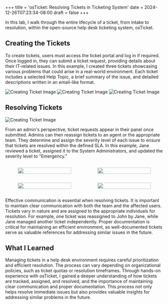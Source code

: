 +++
title = 'osTicket: Resolving Tickets in Ticketing System'
date = 2024-12-26T07:23:34-08:00
draft = false
+++

In this lab, I walk through the entire lifecycle of a ticket, from intake to
resolution, within the open-source help desk ticketing system, osTicket.

## Creating the Tickets

To create tickets, users must access the ticket portal and log in if required.
Once logged in, they can submit a ticket request, providing details about their
IT-related issues. In this example, I created three tickets showcasing various
problems that could arise in a real-world environment. Each ticket includes a
selected Help Topic, a brief summary of the issue, and detailed descriptions
written in an email-like format.

![Creating Ticket Image](https://i.imgur.com/5Yi9tDP.png)
![Creating Ticket Image](https://i.imgur.com/2gUdLs2.png)
![Creating Ticket Image](https://i.imgur.com/izPtPi3.png)

## Resolving Tickets

![Creating Ticket Image](https://i.imgur.com/6Jp1B57.png)

From an admin's perspective, ticket requests appear in their panel once
submitted. Admins can then reassign tickets to an agent or the appropriate team.
They determine and assign the severity level of each issue to ensure that
tickets are resolved within the defined SLA. In this example, Jane reviewed a
ticket, assigned it to the System Administrators, and updated the severity level
to "Emergency."

<div style="display: flex; justify-content: space-between; gap: 4px;">
  <figure style="width: 50%; text-align: center;">
    <img src="https://i.imgur.com/wTMjD8L.png" style="width: 100%;" />
  </figure>
  <figure style="width: 50%; text-align: center;">
    <img src="https://i.imgur.com/2apHIUT.png" style="width: 100%;" />
  </figure>
</div>

<div style="display: flex; justify-content: space-between; gap: 4px;">
  <figure style="width: 50%; text-align: center;">
    <img src="https://i.imgur.com/5xIncgG.png" style="width: 100%;" />
  </figure>
  <figure style="width: 50%; text-align: center;">
    <img src="https://i.imgur.com/rOnhHxy.png" style="width: 100%;" />
  </figure>
</div>

Effective communication is essential when resolving tickets. It is important to
maintain clear communication with both the team and the affected users. Tickets
vary in nature and are assigned to the appropriate individuals for resolution.
For example, one ticket was reassigned to John by Jane, while Jane managed
another ticket independently. Proper documentation is critical for maintaining
an efficient environment, as well-documented tickets serve as valuable
references for addressing similar issues in the future.

## What I Learned

Managing tickets in a help desk environment requires careful prioritization and
efficient resolution. The process can vary depending on organizational policies,
such as ticket quotas or resolution timeframes. Through hands-on experience with
osTicket, I gained a deeper understanding of how tickets are tracked, assigned,
and resolved, and the importance of maintaining clear communication and proper
documentation. This process not only helps resolve immediate issues but also
provides valuable insights for addressing similar problems in the future.
